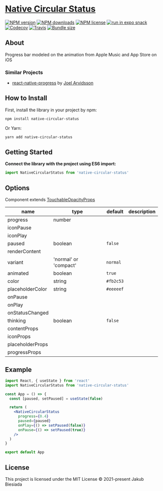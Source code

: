 # [Native Circular Status](https://github.com/native-ly/native-circular-status)

[![NPM version](https://flat.badgen.net/npm/v/native-circular-status)](https://www.npmjs.com/package/native-circular-status)
[![NPM downloads](https://flat.badgen.net/npm/dm/native-circular-status)](https://www.npmjs.com/package/native-circular-status)
[![NPM license](https://flat.badgen.net/npm/license/native-circular-status)](https://www.npmjs.com/package/native-circular-status)
[![run in expo snack](https://img.shields.io/badge/Run%20in%20Snack-4630EB?style=flat-square&logo=EXPO&labelColor=FFF&logoColor=000)](https://snack.expo.io/@jbiesiada/native-circular-status)
[![Codecov](https://flat.badgen.net/codecov/c/github/native-ly/native-circular-status)](https://codecov.io/gh/native-ly/native-circular-status)
[![Travis](https://flat.badgen.net/travis/native-ly/native-circular-status)](https://travis-ci.com/native-ly/native-circular-status)
[![Bundle size](https://flat.badgen.net/packagephobia/install/native-circular-status)](https://packagephobia.com/result?p=native-circular-status)

## About

Progress bar modeled on the animation from Apple Music and App Store on iOS

### Similar Projects

- [react-native-progress](https://github.com/oblador/react-native-progress) by [Joel Arvidsson](https://github.com/oblador)

## How to Install

First, install the library in your project by npm:

```sh
npm install native-circular-status
```

Or Yarn:

```sh
yarn add native-circular-status
```

## Getting Started

**Connect the library with the project using ES6 import:**

```js
import NativeCircularStatus from 'native-circular-status'
```

## Options

Component extends [TouchableOpacityProps](https://reactnative.dev/docs/touchableopacity#props)

<!-- TODO -->

| **name**         | **type**              | **default** | **description** |
| ---------------- | --------------------- | ----------- | --------------- |
| progress         | number                |             |                 |
| iconPause        |                       |             |                 |
| iconPlay         |                       |             |                 |
| paused           | boolean               | `false`     |                 |
| renderContent    |                       |             |                 |
| variant          | 'normal' or 'compact' | `normal`    |                 |
| animated         | boolean               | `true`      |                 |
| color            | string                | `#fb2c53`   |                 |
| placeholderColor | string                | `#eeeeef`   |                 |
| onPause          |                       |             |                 |
| onPlay           |                       |             |                 |
| onStatusChanged  |                       |             |                 |
| thinking         | boolean               | `false`     |                 |
| contentProps     |                       |             |                 |
| iconProps        |                       |             |                 |
| placeholderProps |                       |             |                 |
| progressProps    |                       |             |                 |

## Example

```jsx
import React, { useState } from 'react'
import NativeCircularStatus from 'native-circular-status'

const App = () => {
  const [paused, setPaused] = useState(false)

  return (
    <NativeCircularStatus
      progress={0.4}
      paused={paused}
      onPlay={() => setPaused(false)}
      onPause={() => setPaused(true)}
    />
  )
}

export default App
```

## License

This project is licensed under the MIT License © 2021-present Jakub Biesiada
